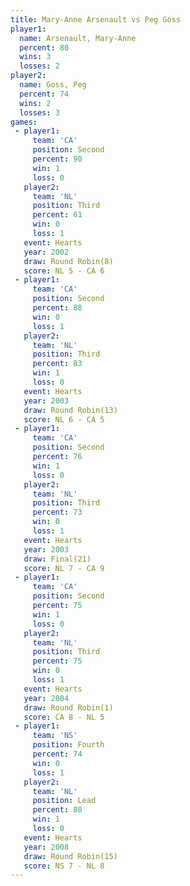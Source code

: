```yaml
---
title: Mary-Anne Arsenault vs Peg Goss
player1:                    
  name: Arsenault, Mary-Anne
  percent: 80               
  wins: 3                   
  losses: 2                 
player2:                    
  name: Goss, Peg           
  percent: 74               
  wins: 2                   
  losses: 3                 
games:
 - player1:          
     team: 'CA'      
     position: Second
     percent: 90     
     win: 1          
     loss: 0         
   player2:         
     team: 'NL'     
     position: Third
     percent: 61    
     win: 0         
     loss: 1        
   event: Hearts       
   year: 2002          
   draw: Round Robin(8)
   score: NL 5 - CA 6  
 - player1:          
     team: 'CA'      
     position: Second
     percent: 88     
     win: 0          
     loss: 1         
   player2:         
     team: 'NL'     
     position: Third
     percent: 83    
     win: 1         
     loss: 0        
   event: Hearts        
   year: 2003           
   draw: Round Robin(13)
   score: NL 6 - CA 5   
 - player1:          
     team: 'CA'      
     position: Second
     percent: 76     
     win: 1          
     loss: 0         
   player2:         
     team: 'NL'     
     position: Third
     percent: 73    
     win: 0         
     loss: 1        
   event: Hearts     
   year: 2003        
   draw: Final(21)   
   score: NL 7 - CA 9
 - player1:          
     team: 'CA'      
     position: Second
     percent: 75     
     win: 1          
     loss: 0         
   player2:         
     team: 'NL'     
     position: Third
     percent: 75    
     win: 0         
     loss: 1        
   event: Hearts       
   year: 2004          
   draw: Round Robin(1)
   score: CA 8 - NL 5  
 - player1:          
     team: 'NS'      
     position: Fourth
     percent: 74     
     win: 0          
     loss: 1         
   player2:        
     team: 'NL'    
     position: Lead
     percent: 80   
     win: 1        
     loss: 0       
   event: Hearts        
   year: 2008           
   draw: Round Robin(15)
   score: NS 7 - NL 8   
---
```


